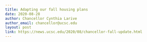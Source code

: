 ```yaml
---
title: Adapting our fall housing plans
date: 2020-08-28
author: Chancellor Cynthia Larive
author_email: chancellor@ucsc.edu
layout: post
link: https://news.ucsc.edu/2020/08/chancellor-fall-update.html
---
```

